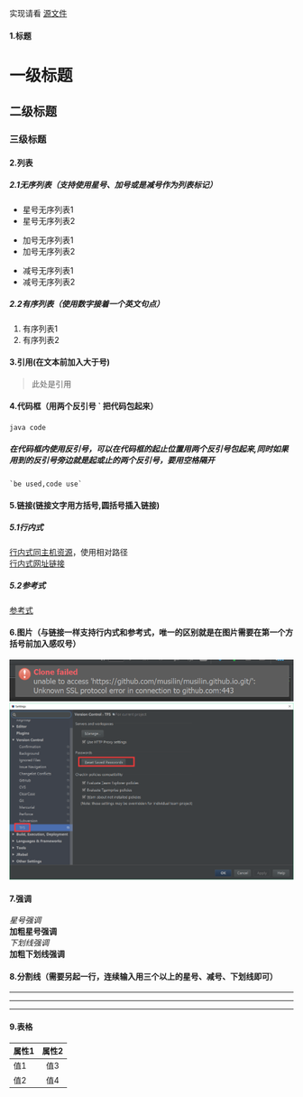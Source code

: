 实现请看 [源文件](https://raw.githubusercontent.com/musilin/musilin.github.io/master/tools/Markdown/Markdown.md)       

#### 1.标题

# 一级标题  
## 二级标题     
### 三级标题     

#### 2.列表   

##### 2.1无序列表（支持使用星号、加号或是减号作为列表标记）

* 星号无序列表1   
* 星号无序列表2    

+ 加号无序列表1
+ 加号无序列表2

- 减号无序列表1   
- 减号无序列表2    

##### 2.2有序列表（使用数字接着一个英文句点）   
1. 有序列表1
2. 有序列表2

#### 3.引用(在文本前加入大于号)   
> 此处是引用    

#### 4.代码框（用两个反引号 ` 把代码包起来）   
`java code`   
##### 在代码框内使用反引号，可以在代码框的起止位置用两个反引号包起来,同时如果用到的反引号旁边就是起或止的两个反引号，要用空格隔开
`` `be used,code use`  ``     

#### 5.链接(链接文字用方括号,圆括号插入链接)   

##### 5.1行内式    
[行内式同主机资源](/file/lombok-plugin-0.13.16.zip)，使用相对路径           
[行内式网址链接](https://musilin.github.io)     

##### 5.2参考式     
[参考式][link_id]       

[link_id]: https://musilin.github.io     

#### 6.图片（与链接一样支持行内式和参考式，唯一的区别就是在图片需要在第一个方括号前加入感叹号）    

![行内式图片](/images/201701011_1.png)     
![参考式图片][image_id]      

[image_id]: /images/20170101_2.png         

#### 7.强调      

*星号强调*      
**加粗星号强调**     
_下划线强调_      
__加粗下划线强调__     

#### 8.分割线（需要另起一行，连续输入用三个以上的星号、减号、下划线即可）
***    
---   
___    
#### 9.表格     

| 属性1  | 属性2         |
| ------ |:-------------:|
| 值1    | 值3 |
| 值2    | 值4      |



